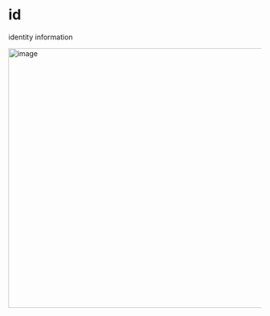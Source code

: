 # id
identity information

<img width="801" height="518" alt="image" src="https://github.com/user-attachments/assets/342383fb-5ae3-41a1-9ec5-7188f6668248" />
